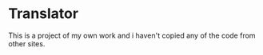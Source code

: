 # Translator
This is a project of my own work and i haven't copied any of the code from other sites.
